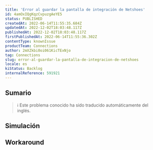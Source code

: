 ```yaml
---
title: 'Error al guardar la pantalla de integración de Netshoes'
id: 4amOxIQgKqzCvpuzgAeYE5
status: PUBLISHED
createdAt: 2022-06-14T11:55:35.684Z
updatedAt: 2022-12-02T18:03:48.117Z
publishedAt: 2022-12-02T18:03:48.117Z
firstPublishedAt: 2022-06-14T11:55:36.302Z
contentType: knownIssue
productTeam: Connections
author: 2mXZkbi0oi061KicTExNjo
tag: Connections
slug: error-al-guardar-la-pantalla-de-integracion-de-netshoes
locale: es
kiStatus: Backlog
internalReference: 591921
---
```


## Sumario

>ℹ️ Este problema conocido ha sido traducido automáticamente del inglés.



## Simulación



## Workaround



